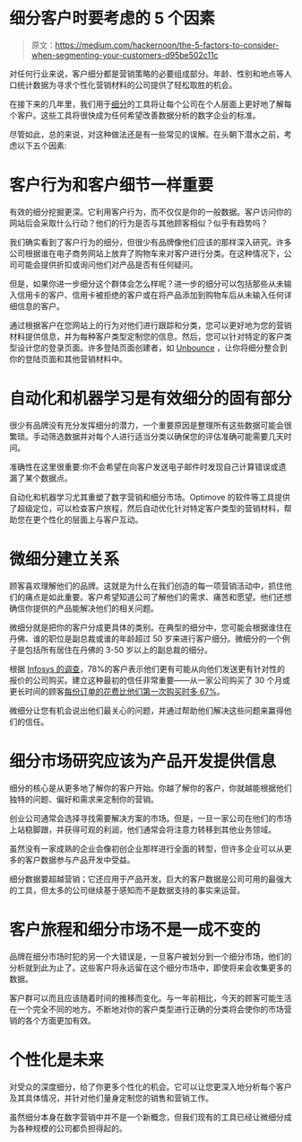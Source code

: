 # 细分客户时要考虑的 5 个因素

> 原文：<https://medium.com/hackernoon/the-5-factors-to-consider-when-segmenting-your-customers-d95be502c11c>

对任何行业来说，客户细分都是营销策略的必要组成部分。年龄、性别和地点等人口统计数据为寻求个性化营销材料的公司提供了轻松取胜的机会。

在接下来的几年里，我们用于[细分](http://searchsalesforce.techtarget.com/definition/customer-segmentation)的工具将让每个公司在个人层面上更好地了解每个客户。这些工具将很快成为任何希望改善数据分析的数字企业的标准。

尽管如此，总的来说，对这种做法还是有一些常见的误解。在头朝下潜水之前，考虑以下五个因素:

# 客户行为和客户细节一样重要

有效的细分挖掘更深。它利用客户行为，而不仅仅是你的一般数据。客户访问你的网站后会采取什么行动？他们的行为是否与其他顾客相似？似乎有趋势吗？

我们确实看到了客户行为的细分，但很少有品牌像他们应该的那样深入研究。许多公司根据谁在电子商务网站上放弃了购物车来对客户进行分类。在这种情况下，公司可能会提供折扣或询问他们对产品是否有任何疑问。

但是，如果你进一步细分这个群体会怎么样呢？进一步的细分可以包括那些从未输入信用卡的客户、信用卡被拒绝的客户或在将产品添加到购物车后从未输入任何详细信息的客户。

通过根据客户在您网站上的行为对他们进行跟踪和分类，您可以更好地为您的营销材料提供信息，并为每种客户类型定制您的信息。然后，您可以针对特定的客户类型设计您的登录页面。许多登陆页面创建者，如 [Unbounce](https://unbounce.com/) ，让你将细分整合到你的登陆页面和其他营销材料中。

# 自动化和机器学习是有效细分的固有部分

很少有品牌没有充分发挥细分的潜力，一个重要原因是整理所有这些数据可能会很繁琐。手动筛选数据并对每个人进行适当分类以确保您的评估准确可能需要几天时间。

准确性在这里很重要:你不会希望在向客户发送电子邮件时发现自己计算错误或遗漏了某个数据点。

自动化和机器学习尤其重塑了数字营销和细分市场。Optimove 的软件等工具提供了超级定位，可以检查客户旅程，然后自动优化针对特定客户类型的营销材料，帮助您在更个性化的层面上与客户互动。

# 微细分建立关系

顾客喜欢理解他们的品牌。这就是为什么在我们创造的每一项营销活动中，抓住他们的痛点是如此重要。客户希望知道公司了解他们的需求、痛苦和愿望。他们还想确信你提供的产品能解决他们的相关问题。

微细分就是把你的客户分成更具体的类别。在典型的细分中，您可能会根据谁住在丹佛、谁的职位是副总裁或谁的年龄超过 50 岁来进行客户细分。微细分的一个例子是包括所有居住在丹佛的 3-50 岁以上的副总裁的细分。

根据 [Infosys 的调查](https://www.infosys.com/newsroom/press-releases/Pages/digital-consumer-study.aspx)，78%的客户表示他们更有可能从向他们发送更有针对性的报价的公司购买。建立这种最初的信任非常重要——从一家公司购买了 30 个月或更长时间的顾客[每份订单的花费比他们第一次购买时多 67%](http://www.bain.com/Images/Value_online_customer_loyalty_you_capture.pdf)。

微细分让您有机会说出他们最关心的问题，并通过帮助他们解决这些问题来赢得他们的信任。

# 细分市场研究应该为产品开发提供信息

细分的核心是从更多地了解你的客户开始。你越了解你的客户，你就越能根据他们独特的问题、偏好和需求来定制你的营销。

创业公司通常会选择寻找需要解决方案的市场。但是，一旦一家公司在他们的市场上站稳脚跟，并获得可观的利润，他们通常会将注意力转移到其他业务领域。

虽然没有一家成熟的企业会像初创企业那样进行全面的转型，但许多企业可以从更多的客户数据参与产品开发中受益。

细分数据要超越营销；它还应用于产品开发。巨大的客户数据是公司可用的最强大的工具，但太多的公司继续基于感知而不是数据支持的事实来运营。

# 客户旅程和细分市场不是一成不变的

品牌在细分市场时犯的另一个大错误是，一旦客户被划分到一个细分市场，他们的分析就到此为止了。这些客户将永远留在这个细分市场中，即使将来会收集更多的数据。

客户群可以而且应该随着时间的推移而变化。与一年前相比，今天的顾客可能生活在一个完全不同的地方。不断地对你的客户类型进行正确的分类将会使你的市场营销的各个方面更加有效。

# 个性化是未来

对受众的深度细分，给了你更多个性化的机会。它可以让您更深入地分析每个客户及其具体情况，并针对他们量身定制您的销售和营销工作。

虽然细分本身在数字营销中并不是一个新概念，但我们现有的工具已经让微细分成为各种规模的公司都负担得起的。